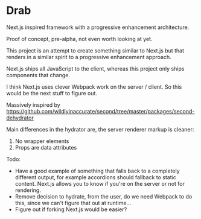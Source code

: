 # Drab
Next.js inspired framework with a progressive enhancement architecture.

Proof of concept, pre-alpha, not even worth looking at yet.

This project is an attempt to create something similar to Next.js but that renders in a similar spirit to a progressive enhancement approach.

Next.js ships all JavaScript to the client, whereas this project only ships components that change.

I think Next.js uses clever Webpack work on the server / client. So this would be the next stuff to figure out.

Massively inspired by https://github.com/wildlyinaccurate/second/tree/master/packages/second-dehydrator

Main differences in the hydrator are, the server renderer markup is cleaner:
1. No wrapper elements
2. Props are data attributes

Todo:

- Have a good example of something that falls back to a completely different output, for example accordions should fallback to static content. Next.js allows you to know if you're on the server or not for rendering.
- Remove decision to hydrate, from the user, do we need Webpack to do this, since we can't figure that out at runtime...
- Figure out if forking Next.js would be easier?
